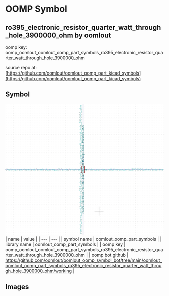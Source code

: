 # OOMP Symbol  
## ro395_electronic_resistor_quarter_watt_through_hole_3900000_ohm  by oomlout  
  
oomp key: oomp_oomlout_oomlout_oomp_part_symbols_ro395_electronic_resistor_quarter_watt_through_hole_3900000_ohm  
  
source repo at: [https://github.com/oomlout/oomlout_oomp_part_kicad_symbols](https://github.com/oomlout/oomlout_oomp_part_kicad_symbols)  
## Symbol  
  
[![working.png](working_600.png)](working.png)  
| name | value | 
| --- | --- | 
| symbol name | oomlout_oomp_part_symbols | 
| library name | oomlout_oomp_part_symbols | 
| oomp key | oomp_oomlout_oomlout_oomp_part_symbols_ro395_electronic_resistor_quarter_watt_through_hole_3900000_ohm | 
| oomp bot github | https://github.com/oomlout/oomlout_oomp_symbol_bot/tree/main/oomlout_oomlout_oomp_part_symbols_ro395_electronic_resistor_quarter_watt_through_hole_3900000_ohm/working | 
## Images  
